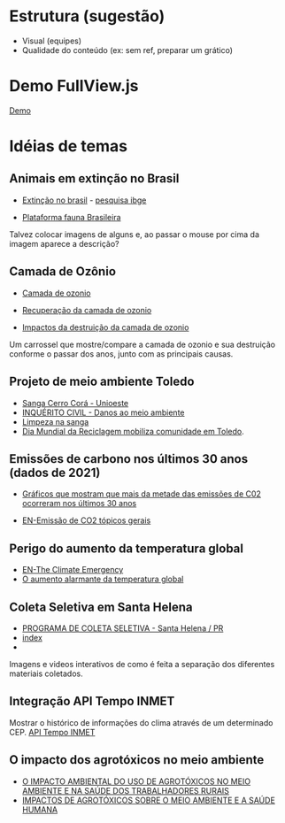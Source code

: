 # Estrutura (sugestão)
- Visual (equipes)
- Qualidade do conteúdo (ex: sem ref, preparar um grático)

# Demo FullView.js
[Demo](https://codepen.io/someone1218/pen/jOWmppP)

# Idéias de temas

## Animais em extinção no Brasil 


- [Extinção no brasil](https://valor.globo.com/brasil/noticia/2023/05/24/sabe-que-especies-estao-ameacadas-de-extincao-no-brasil-confira-alguns-exemplos.ghtml) - [pesquisa ibge](https://biblioteca.ibge.gov.br/index.php/biblioteca-catalogo?view=detalhes&id=2101754)

- [Plataforma fauna Brasileira](https://g1.globo.com/meio-ambiente/noticia/2023/08/02/icmbio-lanca-plataforma-que-reune-dados-de-5-mil-especies-da-fauna-brasileira.ghtml)

Talvez colocar imagens de alguns e, ao passar o mouse por cima da imagem aparece a descrição?

## Camada de Ozônio

- [Camada de ozonio](https://www.cnnbrasil.com.br/tecnologia/camada-de-ozonio-deve-se-recuperar-completamente-nas-proximas-decadas/)

- [Recuperação da camada de ozonio](https://www.bbc.com/portuguese/geral-59053884)

- [Impactos da destruição da camada de ozonio](https://mundoeducacao.uol.com.br/geografia/destruicao-camada-ozonio.htm)

Um carrossel que mostre/compare a camada de ozonio e sua destruição conforme o passar dos anos, junto com as principais causas.

## Projeto de meio ambiente Toledo

- [Sanga Cerro Corá - Unioeste](http://www.diaadiaeducacao.pr.gov.br/portals/cadernospde/pdebusca/producoes_pde/2008_unioeste_geo_artigo_jose_odecio_langer.pdf)
- [INQUÉRITO CIVIL - Danos ao meio ambiente](https://www.toledo.pr.gov.br/sites/default/files/paginabasica-2022-12/recomendacao_administrativa_01-2021_loteamento_sanga_cerro_cora_suspensao_anuencia_0.pdf)
- [Limpeza na sanga](https://www.toledo.pr.gov.br/old/noticia/caminhada-e-limpeza-na-sanga-cerro-cora-recolhe-15-tonelada-de-lixo)
-  [Dia Mundial da Reciclagem mobiliza comunidade em Toledo](https://www.toledo.pr.gov.br/noticias/meio-ambiente/dia-mundial-da-reciclagem-mobiliza-comunidade-em-toledo).


## Emissões de carbono nos últimos 30 anos (dados de 2021)

- [Gráficos que mostram que mais da metade das emissões de C02 ocorreram nos últimos 30 anos](https://www.bbc.com/portuguese/geral-59013520)

- [EN-Emissão de CO2 tópicos gerais](https://ourworldindata.org/co2-emissions)

## Perigo do aumento da temperatura global 

- [EN-The Climate Emergency](https://www.rainforestcoalition.org/the-climate-emergency/?gclid=EAIaIQobChMI1I2Lu_XLgQMVdROzAB2nKw-VEAAYASAAEgI8n_D_BwE)
- [O aumento alarmante da temperatura global](https://www.unep.org/pt-br/noticias-e-reportagens/reportagem/o-aumento-alarmante-da-temperatura-global)

## Coleta Seletiva em Santa Helena
- [PROGRAMA DE COLETA SELETIVA - Santa Helena / PR](https://2013-2016-indicadores.cidadessustentaveis.org.br/br/PR/santa-helena/boa-pratica/295/programa-de-coleta-seletiva)
- [index](https://github.com/epbsantos/INFO-02-23/blob/main/Coleta%20Seletiva%20SH/index.html)
- 


Imagens e videos interativos de como é feita a separação dos diferentes materiais coletados. 

## Integração API Tempo INMET

Mostrar o histórico de informações do clima através de um determinado CEP.
[API Tempo INMET](https://portal.inmet.gov.br/manual/manual-de-uso-da-api-esta%C3%A7%C3%B5es)

## O impacto dos agrotóxicos no meio ambiente
- [O IMPACTO AMBIENTAL DO USO DE AGROTÓXICOS NO MEIO AMBIENTE E NA SAÚDE DOS TRABALHADORES RURAIS](https://periodicos.ufsm.br/revistadireito/article/view/8280)
- [IMPACTOS DE AGROTÓXICOS SOBRE O MEIO AMBIENTE E A SAÚDE HUMANA](https://seer.sct.embrapa.br/index.php/cct/article/view/26296)

